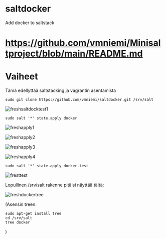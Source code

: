 # saltdocker
Add docker to saltstack

# https://github.com/vmniemi/Minisaltproject/blob/main/README.md

# Vaiheet
Tämä edellyttää saltstacking ja  vagrantin asentamista 




    sudo git clone https://github.com/vmniemi/saltdocker.git /srv/salt


    






![freshsaltdocktest1](https://github.com/user-attachments/assets/7ad58f7d-8819-4743-b7b6-2c382326a5db)


    sudo salt '*' state.apply docker

![freshapply1](https://github.com/user-attachments/assets/84066187-0b8e-4d4a-8867-6b52e639a78c)


![freshapply2](https://github.com/user-attachments/assets/ed2a1434-089f-4cb4-a2cd-c4ac4731ce99)


![freshapply3](https://github.com/user-attachments/assets/805b4737-3f16-4afd-87dc-36f3625ff9c7)


![freshapply4](https://github.com/user-attachments/assets/7a5f0631-a3e7-4cd5-8f16-9f6854af34e1)





    sudo salt '*' state.apply docker.test

![fresttest](https://github.com/user-attachments/assets/2dfe979c-9f42-4df3-9428-b9a45b35c1cf)


Lopullinen /srv/salt rakenne pitäisi näyttää tältä: 






![freshdockertree](https://github.com/user-attachments/assets/3e1e29ed-ffc3-4cd1-8594-3500af56f9b4)


(Asensin treen:

    sudo apt-get install tree
    cd /srv/salt
    tree docker

)

